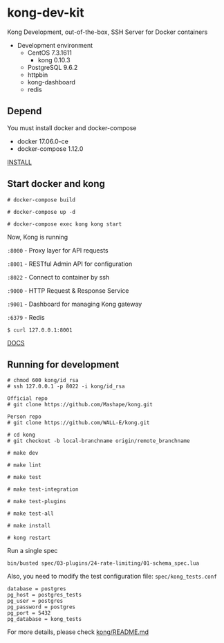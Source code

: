 # kong-dev-kit

Kong Development, out-of-the-box, SSH Server for Docker containers

* Development environment
  * CentOS 7.3.1611
    * kong 0.10.3
  * PostgreSQL 9.6.2
  * httpbin
  * kong-dashboard
  * redis


## Depend
You must install docker and docker-compose

* docker 17.06.0-ce
* docker-compose 1.12.0

[INSTALL](https://github.com/WALL-E/static)


## Start docker and kong

```
# docker-compose build

# docker-compose up -d

# docker-compose exec kong kong start
```

Now, Kong is running

`:8000` - Proxy layer for API requests

`:8001` - RESTful Admin API for configuration

`:8022` - Connect to container by ssh

`:9000` - HTTP Request & Response Service

`:9001` - Dashboard for managing Kong gateway

`:6379` - Redis

```
$ curl 127.0.0.1:8001
```

[DOCS](https://getkong.org/docs/)

## Running for development

```
# chmod 600 kong/id_rsa
# ssh 127.0.0.1 -p 8022 -i kong/id_rsa

Official repo
# git clone https://github.com/Mashape/kong.git

Person repo
# git clone https://github.com/WALL-E/kong.git

# cd kong
# git checkout -b local-branchname origin/remote_branchname

# make dev

# make lint

# make test

# make test-integration

# make test-plugins

# make test-all

# make install

# kong restart
```

Run a single spec
```
bin/busted spec/03-plugins/24-rate-limiting/01-schema_spec.lua
```

Also, you need to modify the test configuration file: `spec/kong_tests.conf`
```
database = postgres
pg_host = postgres_tests
pg_user = postgres
pg_password = postgres
pg_port = 5432
pg_database = kong_tests
```

For more details, please check [kong/README.md](https://github.com/Mashape/kong/blob/master/README.md)

